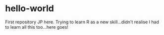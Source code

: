 # hello-world
First repository
JP here.  Trying to learn R as a new skill...didn't realise I had to learn all this too...here goes!
